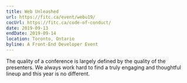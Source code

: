 ```yaml
---
title: Web Unleashed
url: https://fitc.ca/event/webu19/
cocUrl: https://fitc.ca/code-of-conduct/
date: 2019-09-13
endDate: 2019-09-14
location: Toronto, Ontario
byline: A Front-End Developer Event
---
```


The quality of a conference is largely defined by the quality of the presenters. We always work hard to find a truly engaging and thoughtful lineup and this year is no different.
